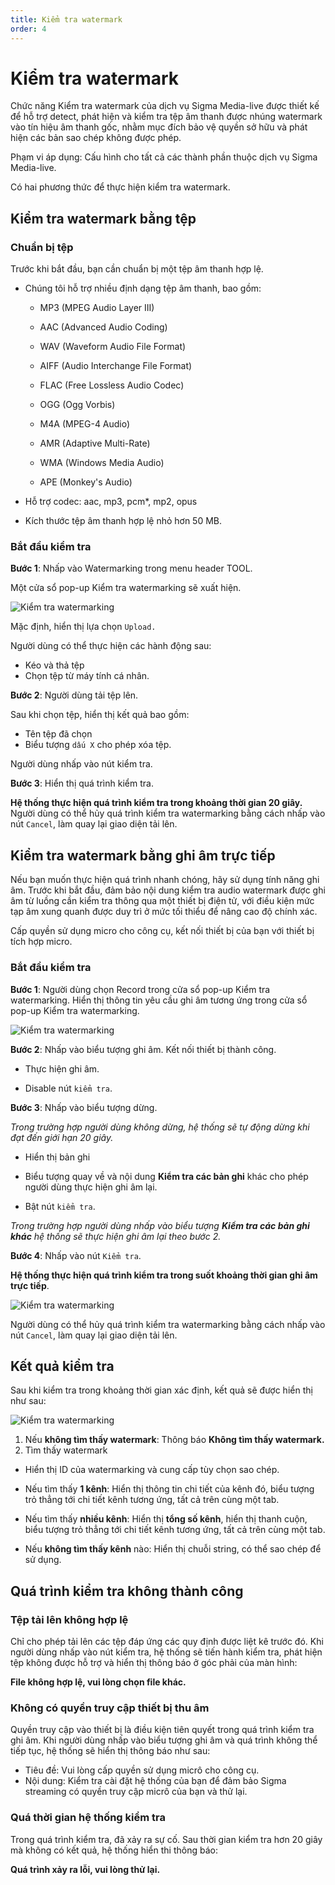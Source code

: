 ```yaml
---
title: Kiểm tra watermark
order: 4
---
```


# Kiểm tra watermark

Chức năng Kiểm tra watermark của dịch vụ Sigma Media-live được thiết kế để hỗ trợ detect, phát hiện và kiểm tra tệp âm thanh được nhúng watermark vào tín hiệu âm thanh gốc, nhằm mục đích bảo vệ quyền sở hữu và phát hiện các bản sao chép không được phép.

Phạm vi áp dụng: Cấu hình cho tất cả các thành phần thuộc dịch vụ Sigma Media-live.

Có hai phương thức để thực hiện kiểm tra watermark.

## Kiểm tra watermark bằng tệp

### Chuẩn bị tệp

Trước khi bắt đầu, bạn cần chuẩn bị một tệp âm thanh hợp lệ.

- Chúng tôi hỗ trợ nhiều định dạng tệp âm thanh, bao gồm:

  - MP3 (MPEG Audio Layer III)

  - AAC (Advanced Audio Coding)

  - WAV (Waveform Audio File Format)

  - AIFF (Audio Interchange File Format)

  - FLAC (Free Lossless Audio Codec)

  - OGG (Ogg Vorbis)

  - M4A (MPEG-4 Audio)

  - AMR (Adaptive Multi-Rate)

  - WMA (Windows Media Audio)

  - APE (Monkey's Audio)

- Hỗ trợ codec: aac, mp3, pcm\*, mp2, opus

- Kích thước tệp âm thanh hợp lệ nhỏ hơn 50 MB.

### Bắt đầu kiểm tra

**Bước 1**: Nhấp vào Watermarking trong menu header TOOL.

Một cửa sổ pop-up Kiểm tra watermarking sẽ xuất hiện.

![Kiểm tra watermarking](/docs/images/media-live/watermark/upload.png)

Mặc định, hiển thị lựa chọn `Upload.`

Người dùng có thể thực hiện các hành động sau:

- Kéo và thả tệp
- Chọn tệp từ máy tính cá nhân.

**Bước 2**:
Người dùng tải tệp lên.

Sau khi chọn tệp, hiển thị kết quả bao gồm:

- Tên tệp đã chọn
- Biểu tượng `dấu X` cho phép xóa tệp.

Người dùng nhấp vào nút kiểm tra.

**Bước 3**: Hiển thị quá trình kiểm tra.

**Hệ thống thực hiện quá trình kiểm tra trong khoảng thời gian 20 giây.** Người dùng có thể hủy quá trình kiểm tra watermarking bằng cách nhấp vào nút `Cancel`, làm quay lại giao diện tải lên.

## Kiểm tra watermark bằng ghi âm trực tiếp

Nếu bạn muốn thực hiện quá trình nhanh chóng, hãy sử dụng tính năng ghi âm.
Trước khi bắt đầu, đảm bảo nội dung kiểm tra audio watermark được ghi âm từ luồng cần kiểm tra thông qua một thiết bị điện tử, với điều kiện mức tạp âm xung quanh được duy trì ở mức tối thiểu để nâng cao độ chính xác.

Cấp quyền sử dụng micro cho công cụ, kết nối thiết bị của bạn với thiết bị tích hợp micro.

### Bắt đầu kiểm tra

**Bước 1**: Người dùng chọn Record trong cửa sổ pop-up Kiểm tra watermarking. Hiển thị thông tin yêu cầu ghi âm tương ứng trong cửa sổ pop-up Kiểm tra watermarking.

![Kiểm tra watermarking](/docs/images/media-live/watermark/record.png)

**Bước 2**: Nhấp vào biểu tượng ghi âm. Kết nối thiết bị thành công.

- Thực hiện ghi âm.

- Disable nút `kiểm tra`.

**Bước 3**: Nhấp vào biểu tượng dừng.

_Trong trường hợp người dùng không dừng, hệ thống sẽ tự động dừng khi đạt đến giới hạn 20 giây._

- Hiển thị bản ghi

- Biểu tượng quay về và nội dung **Kiểm tra các bản ghi** khác cho phép người dùng thực hiện ghi âm lại.

- Bật nút `kiểm tra`.

_Trong trường hợp người dùng nhấp vào biểu tượng **Kiểm tra các bản ghi khác** hệ thống sẽ thực hiện ghi âm lại theo bước 2._

**Bước 4**: Nhấp vào nút `Kiểm tra`.

**Hệ thống thực hiện quá trình kiểm tra trong suốt khoảng thời gian ghi âm trực tiếp**.

![Kiểm tra watermarking](/docs/images/media-live/watermark/check.png)

Người dùng có thể hủy quá trình kiểm tra watermarking bằng cách nhấp vào nút `Cancel`, làm quay lại giao diện tải lên.

## Kết quả kiểm tra

Sau khi kiểm tra trong khoảng thời gian xác định, kết quả sẽ được hiển thị như sau:

![Kiểm tra watermarking](/docs/images/media-live/watermark/result.png)

1. Nếu **không tìm thấy watermark**: Thông báo **Không tìm thấy watermark.**
2. Tìm thấy watermark

- Hiển thị ID của watermarking và cung cấp tùy chọn sao chép.

- Nếu tìm thấy **1 kênh**: Hiển thị thông tin chi tiết của kênh đó, biểu tượng trỏ thẳng tới chi tiết kênh tương ứng, tất cả trên cùng một tab.

- Nếu tìm thấy **nhiều kênh**: Hiển thị **tổng số kênh**, hiển thị thanh cuộn, biểu tượng trỏ thẳng tới chi tiết kênh tương ứng, tất cả trên cùng một tab.

- Nếu **không tìm thấy kênh** nào: Hiển thị chuỗi string, có thể sao chép để sử dụng.

## Quá trình kiểm tra không thành công

### Tệp tải lên không hợp lệ

Chỉ cho phép tải lên các tệp đáp ứng các quy định được liệt kê trước đó. Khi người dùng nhấp vào nút kiểm tra, hệ thống sẽ tiến hành kiểm tra, phát hiện tệp không được hỗ trợ và hiển thị thông báo ở góc phải của màn hình:

**File không hợp lệ, vui lòng chọn file khác.**

### Không có quyền truy cập thiết bị thu âm

Quyền truy cập vào thiết bị là điều kiện tiên quyết trong quá trình kiểm tra ghi âm. Khi người dùng nhấp vào biểu tượng ghi âm và quá trình không thể tiếp tục, hệ thống sẽ hiển thị thông báo như sau:

- Tiêu đề: Vui lòng cấp quyền sử dụng micrô cho công cụ.
- Nội dung: Kiểm tra cài đặt hệ thống của bạn để đảm bảo Sigma streaming có quyền truy cập micrô của bạn và thử lại.

### Quá thời gian hệ thống kiểm tra

Trong quá trình kiểm tra, đã xảy ra sự cố. Sau thời gian kiểm tra hơn 20 giây mà không có kết quả, hệ thống hiển thi thông báo:

**Quá trình xảy ra lỗi, vui lòng thử lại.**
